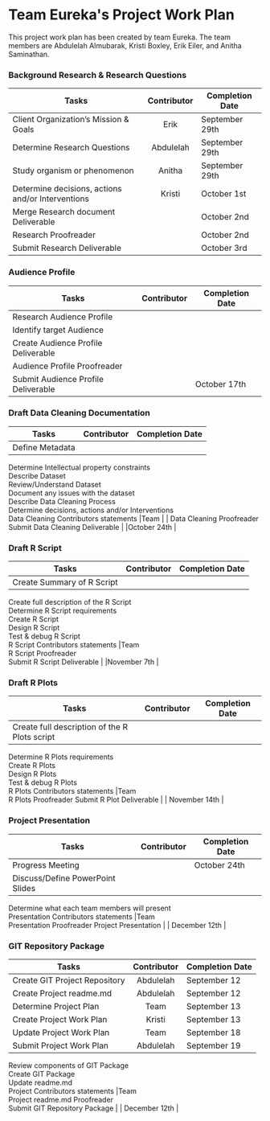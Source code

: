 # Team Eureka's Project Work Plan

This project work plan has been created by team Eureka. The team members are Abdulelah Almubarak, Kristi Boxley, Erik Eiler, and Anitha Saminathan.

### Background Research & Research Questions

| **Tasks**	                      |**Contributor**   |**Completion Date**|
|-------------------------------------|:----------------:|---------------|
|Client Organization’s Mission & Goals|    Erik              |  September 29th           |		
|Determine Research Questions	      |    Abdulelah             |  September 29th    |	
|Study organism or phenomenon	      |    Anitha              |  September 29th            |	
|Determine decisions, actions and/or Interventions| Kristi      | October 1st              |		
|Merge Research document Deliverable   |                  | October 2nd              |		
|Research Proofreader                  |                  | October 2nd             |
|Submit Research Deliverable                  |                  | October 3rd             |
	
### Audience Profile

|**Tasks**	                       |**Contributor**   |**Completion Date**|
|--------------------------------------|:----------------:|---------------|
|Research Audience Profile             |                  |               |		
|Identify target Audience	       |                  |               |
|Create Audience Profile Deliverable   |                  |               |		
|Audience Profile Proofreader	       |                  |               |
|Submit Audience Profile Deliverable   |                  |October 17th |

### Draft Data Cleaning Documentation

|**Tasks**	                       |**Contributor**   |**Completion Date**|
|--------------------------------------|:----------------:|---------------|
|Define Metadata                       |                  |               |		
Determine Intellectual property constraints		
Describe Dataset		
Review/Understand Dataset		
Document any issues with the dataset		
Describe Data Cleaning Process		
Determine decisions, actions and/or Interventions		
Data Cleaning Contributors statements	|Team	          |               |
Data Cleaning Proofreader		
Submit Data Cleaning Deliverable        |                 |October 24th |

### Draft R Script

|**Tasks**	                       |**Contributor**   |**Completion Date**|
|--------------------------------------|:----------------:|---------------|
|Create Summary of R Script            |                  |               |		
Create full description of the R Script		
Determine R Script requirements		
Create R Script		
Design R Script		
Test & debug R Script		
R Script Contributors statements	|Team	
R Script Proofreader	
Submit R Script Deliverable             |                   |November 7th |

### Draft R Plots

|**Tasks**	                               |**Contributor**   |**Completion Date**|
|----------------------------------------------|:----------------:|---------------|
|Create full description of the R Plots script |                  |               |		
Determine R Plots requirements		
Create R Plots		
Design R Plots		
Test & debug R Plots		
R Plots Contributors statements	               |Team	
R Plots Proofreader	
Submit R Plot Deliverable                      |                   | November 14th |

### Project Presentation

|**Tasks**	                       |**Contributor**   |**Completion Date**|
|--------------------------------------|:----------------:|---------------|
|Progress Meeting                      |                  |October 24th |
|Discuss/Define PowerPoint Slides      |                  |               |		
Determine what each team members will present		
Presentation Contributors statements	|Team	
Presentation Proofreader
Project Presentation                   |                   | December 12th |

### GIT Repository Package

|**Tasks**	                       |**Contributor**   |**Completion Date**|
|--------------------------------------|:----------------:|---------------|
|Create GIT Project Repository	       |  Abdulelah                | September 12             |	
Create Project readme.md	       | Abdulelah         | September 12  |
Determine Project Plan		       | Team              | September 13  |
Create Project Work Plan	       | Kristi            | September 13  |
Update Project Work Plan	       | Team              | September 18  |
Submit Project Work Plan               | Abdulelah         | September 19  |
Review components of GIT Package		
Create GIT Package		
Update readme.md		
Project Contributors statements	       |Team	
Project readme.md Proofreader	
Submit GIT Repository Package  |                       | December 12th |
